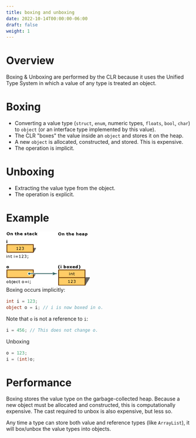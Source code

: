 ```yaml
---
title: boxing and unboxing
date: 2022-10-14T00:00:00-06:00
draft: false
weight: 1
---
```


# Overview
Boxing & Unboxing are performed by the CLR because it uses the Unified Type System in which a value of any type is treated an object.

# Boxing
- Converting a value type (`struct`, `enum`, numeric types, `floats`, `bool`, `char`) to `object` (or an interface type implemented by this value).
- The CLR "boxes" the value inside an `object` and stores it on the heap.
- A new `object` is allocated, constructed, and stored.  This is expensive.
- The operation is implicit.

# Unboxing
- Extracting the value type from the object.
- The operation is explicit.

# Example
![boxing and unboxing](boxing-and-unboxing.gif)  
Boxing occurs implicitly:
```cs
int i = 123;
object o = i; // i is now boxed in o.
```

Note that `o` is not a reference to `i`:
```cs
i = 456; // This does not change o.
```

Unboxing
```cs
o = 123;
i = (int)o;
```

# Performance
Boxing stores the value type on the garbage-collected heap.  Because a new object must be allocated and constructed, this is computationally expensive.  The cast required to unbox is also expensive, but less so.

Any time a type can store both value and reference types (like `ArrayList`), it will box/unbox the value types into objects.
